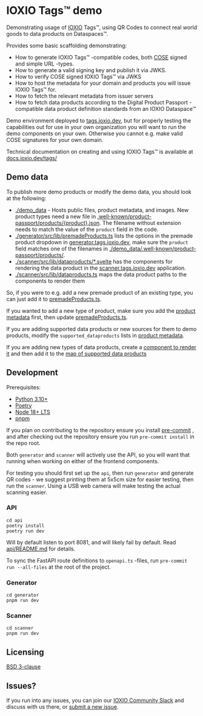 # IOXIO Tags™️ demo

Demonstrating usage of [IOXIO](https://ioxio.com) Tags™️, using QR Codes to connect real world goods
to data products on Dataspaces™.

Provides some basic scaffolding demonstrating:

- How to generate IOXIO Tags™️ -compatible codes, both [COSE](https://cose-wg.github.io/cose-spec/)
  signed and simple URL -types.
- How to generate a valid signing key and publish it via JWKS.
- How to verify COSE signed IOXIO Tags™️ via JWKS
- How to host the metadata for your domain and products you will issue IOXIO Tags™️ for.
- How to fetch the relevant metadata from issuer servers
- How to fetch data products according to the Digital Product Passport -compatible data product
  definition standards from an IOXIO Dataspace™️

Demo environment deployed to [tags.ioxio.dev](https://tags.ioxio.dev), but for properly testing the
capabilities out for use in your own organization you will want to run the demo components on your
own. Otherwise you cannot e.g. make valid COSE signatures for your own domain.

Technical documentation on creating and using IOXIO Tags™ is available at
[docs.ioxio.dev/tags/](https://docs.ioxio.dev/tags/)

## Demo data

To publish more demo products or modify the demo data, you should look at the following:

- [./demo_data](./demo_data) - Hosts public files, product metadata, and images. New product types
  need a new file in
  [.well-known/product-passport/products/{product}.json](./demo_data/.well-known/product-passport/products/).
  The filename without extension needs to match the value of the `product` field in the code.
- [./generator/src/lib/premadeProducts.ts](./generator/src/lib/premadeProducts.ts) lists the options
  in the premade product dropdown in [generator.tags.ioxio.dev](https://generator.tags.ioxio.dev),
  make sure the `product` field matches one of the filenames in
  [./demo_data/.well-known/product-passport/products/](./demo_data/.well-known/product-passport/products/).
- [./scanner/src/lib/dataproducts/\*.svelte](./scanner/src/lib/dataproducts/) has the components for
  rendering the data product in the [scanner.tags.ioxio.dev](https://scanner.tags.ioxio.dev)
  application.
- [./scanner/src/lib/dataproducts.ts](./scanner/src/lib/dataproducts.ts) maps the data product paths
  to the components to render them

So, if you were to e.g. add a new premade product of an existing type, you can just add it to
[premadeProducts.ts](./generator/src/lib/premadeProducts.ts).

If you wanted to add a new type of product, make sure you add the
[product metadata](./demo_data/.well-known/product-passport/products/) first, then update
[premadeProducts.ts](./generator/src/lib/premadeProducts.ts).

If you are adding supported data products or new sources for them to demo products, modify the
`supported_dataproducts` lists in
[product metadata](./demo_data/.well-known/product-passport/products/).

If you are adding new types of data products, create a
[component to render it](./scanner/src/lib/dataproducts/) and then add it to the
[map of supported data products](./scanner/src/lib/dataproducts.ts)

## Development

Prerequisites:

- [Python 3.10+](https://www.python.org/downloads/)
- [Poetry](https://python-poetry.org/docs/#installation)
- [Node 18+ LTS](https://nodejs.org/en/)
- [pnpm](https://pnpm.io/installation)

If you plan on contributing to the repository ensure you install
[pre-commit](https://pre-commit.com/#install) , and after checking out the repository ensure you run
`pre-commit install` in the repo root.

Both `generator` and `scanner` will actively use the API, so you will want that running when working
on either of the frontend components.

For testing you should first set up the `api`, then run `generator` and generate QR codes - we
suggest printing them at 5x5cm size for easier testing, then run the `scanner`. Using a USB web
camera will make testing the actual scanning easier.

### API

```shell
cd api
poetry install
poetry run dev
```

Will by default listen to port 8081, and will likely fail by default. Read
[api/README.md](api/README.md) for details.

To sync the FastAPI route definitions to `openapi.ts` -files, run `pre-commit run --all-files` at
the root of the project.

### Generator

```shell
cd generator
pnpm run dev
```

### Scanner

```shell
cd scanner
pnpm run dev
```

## Licensing

[BSD 3-clause](./LICENSE)

## Issues?

If you run into any issues, you can join our [IOXIO Community Slack](https://slack.ioxio.com/) and
discuss with us there, or [submit a new issue](https://github.com/ioxiocom/ioxio-tags/issues/new).
